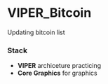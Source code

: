 # VIPER_Bitcoin
Updating bitcoin list

### Stack
- **VIPER** archiceture practicing
- **Core Graphics** for graphics
